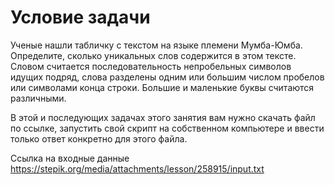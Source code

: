 # Условие задачи

Ученые нашли табличку с текстом на языке племени Мумба-Юмба. Определите, сколько уникальных слов содержится в этом тексте. Словом считается последовательность непробельных символов идущих подряд, слова разделены одним или большим числом пробелов или символами конца строки. Большие и маленькие буквы считаются различными.

В этой и последующих задачах этого занятия вам нужно скачать файл по ссылке, запустить свой скрипт на собственном компьютере и ввести только ответ конкретно для этого файла.

Ссылка на входные данные https://stepik.org/media/attachments/lesson/258915/input.txt
